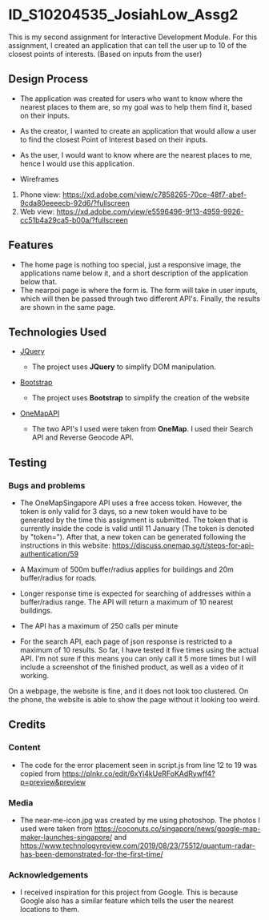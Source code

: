 # ID_S10204535_JosiahLow_Assg2
This is my second assignment for Interactive Development Module.
For this assignment, I created an application that can tell the user up to 10 of the closest points of interests. (Based on inputs from the user)

## Design Process
- The application was created for users who want to know where the nearest places to them are, so my goal was to help them find it, based on their inputs.


- As the creator, I wanted to create an application that would allow a user to find the closest Point of Interest based on their inputs.
- As the user, I would want to know where are the nearest places to me, hence I would use this application.

- Wireframes
1. Phone view: https://xd.adobe.com/view/c7858265-70ce-48f7-abef-9cda80eeeecb-92d6/?fullscreen
2. Web view: https://xd.adobe.com/view/e5596496-9f13-4959-9926-cc51b4a29ca5-b00a/?fullscreen


## Features
- The home page is nothing too special, just a responsive image, the applications name below it, and a short description of the application below that. 
- The nearpoi page is where the form is. The form will take in user inputs, which will then be passed through two different API's. Finally, the results are shown in the same page.


## Technologies Used
- [JQuery](https://jquery.com)
    - The project uses **JQuery** to simplify DOM manipulation.

- [Bootstrap](https://getbootstrap.com/)
    - The project uses **Bootstrap** to simplify the creation of the website

- [OneMapAPI](https://docs.onemap.sg/)
    - The two API's I used were taken from **OneMap**. I used their Search API and Reverse Geocode API.

## Testing

### Bugs and problems
- The OneMapSingapore API uses a free access token. However, the token is only valid for 3 days, so a new token would have to be generated by the time this assignment is submitted. The token that is currently inside the code is valid until 11 January (The token is denoted by "token="). After that, a new token can be generated following the instructions in this website: https://discuss.onemap.sg/t/steps-for-api-authentication/59

- A Maximum of 500m buffer/radius applies for buildings and 20m buffer/radius for roads.

- Longer response time is expected for searching of addresses within a buffer/radius range. The API will return a maximum of 10 nearest buildings.

- The API has a maximum of 250 calls per minute

- For the search API, each page of json response is restricted to a maximum of 10 results. So far, I have tested it five times using the actual API. I'm not sure if this means you can only call it 5 more times but I will include a screenshot of the finished product, as well as a video of it working.

On a webpage, the website is fine, and it does not look too clustered.
On the phone, the website is able to show the page without it looking too weird.

## Credits

### Content
- The code for the error placement seen in script.js from line 12 to 19 was copied from https://plnkr.co/edit/6xYi4kUeRFoKAdRywff4?p=preview&preview

### Media
- The near-me-icon.jpg was created by me using photoshop. The photos I used were taken from https://coconuts.co/singapore/news/google-map-maker-launches-singapore/ and https://www.technologyreview.com/2019/08/23/75512/quantum-radar-has-been-demonstrated-for-the-first-time/ 

### Acknowledgements

- I received inspiration for this project from Google. This is because Google also has a similar feature which tells the user the nearest locations to them.